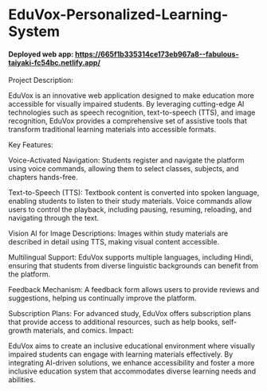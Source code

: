 # EduVox-Personalized-Learning-System

#### Deployed web app: https://665f1b335314ce173eb967a8--fabulous-taiyaki-fc54bc.netlify.app/

Project Description:

EduVox is an innovative web application designed to make education more accessible for visually impaired students. By leveraging cutting-edge AI technologies such as speech recognition, text-to-speech (TTS), and image recognition, EduVox provides a comprehensive set of assistive tools that transform traditional learning materials into accessible formats.

Key Features:

Voice-Activated Navigation: Students register and navigate the platform using voice commands, allowing them to select classes, subjects, and chapters hands-free.

Text-to-Speech (TTS): Textbook content is converted into spoken language, enabling students to listen to their study materials. Voice commands allow users to control the playback, including pausing, resuming, reloading, and navigating through the text.

Vision AI for Image Descriptions: Images within study materials are described in detail using TTS, making visual content accessible.

Multilingual Support: EduVox supports multiple languages, including Hindi, ensuring that students from diverse linguistic backgrounds can benefit from the platform.

Feedback Mechanism: A feedback form allows users to provide reviews and suggestions, helping us continually improve the platform.

Subscription Plans: For advanced study, EduVox offers subscription plans that provide access to additional resources, such as help books, self-growth materials, and comics. Impact:

EduVox aims to create an inclusive educational environment where visually impaired students can engage with learning materials effectively. By integrating AI-driven solutions, we enhance accessibility and foster a more inclusive education system that accommodates diverse learning needs and abilities.
